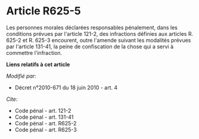 # Article R625-5

Les personnes morales déclarées responsables pénalement, dans les conditions prévues par l'article 121-2, des infractions
définies aux articles R. 625-2 et R. 625-3 encourent, outre l'amende suivant les modalités prévues par l'article 131-41, la
peine de confiscation de la chose qui a servi à commettre l'infraction.

**Liens relatifs à cet article**

_Modifié par_:

  - Décret n°2010-671 du 18 juin 2010 - art. 4

_Cite_:

  - Code pénal - art. 121-2
  - Code pénal - art. 131-41
  - Code pénal - art. R625-2
  - Code pénal - art. R625-3

